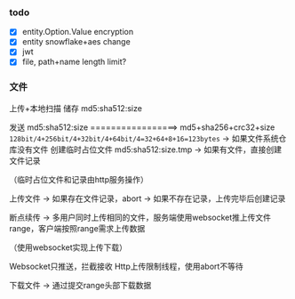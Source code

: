 ### todo

- [x] entity.Option.Value encryption
- [x] entity snowflake+aes change
- [x] jwt
- [x] file, path+name length limit?

### 文件

上传+本地扫描 储存 md5:sha512:size

发送 md5:sha512:size =================> md5+sha256+crc32+size
`128bit/4+256bit/4+32bit/4+64bit/4=32+64+8+16=123bytes`
-> 如果文件系统仓库没有文件
创建临时占位文件 md5:sha512:size.tmp
-> 如果有文件，直接创建文件记录

（临时占位文件和记录由http服务操作）

上传文件
-> 如果存在文件记录，abort
-> 如果不存在记录，上传完毕后创建记录

断点续传
-> 多用户同时上传相同的文件，服务端使用websocket推上传文件range，客户端按照range需求上传数据

（使用websocket实现上传下载）

Websocket只推送，拦截接收
Http上传限制线程，使用abort不等待

下载文件
-> 通过提交range头部下载数据
